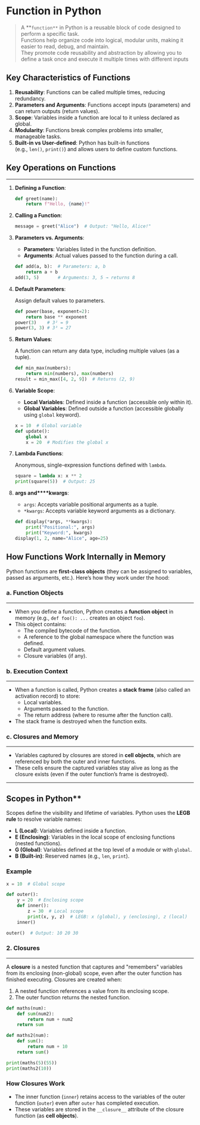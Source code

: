 # Function in Python

> A **`function**` in Python is a reusable block of code designed to perform a specific task. \
> Functions help organize code into logical, modular units, making it easier to read, debug, and maintain. \
> They promote code reusability and abstraction by allowing you to define a task once and execute it multiple times with different inputs

## **Key Characteristics of Functions**

1. **Reusability**: Functions can be called multiple times, reducing redundancy.
2. **Parameters and Arguments**: Functions accept inputs (parameters) and can return outputs (return values).
3. **Scope**: Variables inside a function are local to it unless declared as global.
4. **Modularity**: Functions break complex problems into smaller, manageable tasks.
5. **Built-in vs User-defined**: Python has built-in functions (e.g., `len()`, `print()`) and allows users to define custom functions.

## **Key Operations on Functions**

---

1. **Defining a Function**:

    ```python
    def greet(name):
        return f"Hello, {name}!"
    ```

2. **Calling a Function**:

    ```python
    message = greet("Alice")  # Output: "Hello, Alice!"
    ```

3. **Parameters vs. Arguments**:
    - **Parameters**: Variables listed in the function definition.
    - **Arguments**: Actual values passed to the function during a call.

    ```python
    def add(a, b):  # Parameters: a, b
        return a + b
    add(3, 5)       # Arguments: 3, 5 → returns 8
    ```

4. **Default Parameters**:

    Assign default values to parameters.

    ```python
    def power(base, exponent=2):
        return base ** exponent
    power(3)    # 3² = 9
    power(3, 3) # 3³ = 27
    ```

5. **Return Values**:

    A function can return any data type, including multiple values (as a tuple).

    ```python
    def min_max(numbers):
        return min(numbers), max(numbers)
    result = min_max([4, 2, 9])  # Returns (2, 9)
    ```

6. **Variable Scope**:
    - **Local Variables**: Defined inside a function (accessible only within it).
    - **Global Variables**: Defined outside a function (accessible globally using `global` keyword).

    ```python
    x = 10  # Global variable
    def update():
        global x
        x = 20  # Modifies the global x
    ```

7. **Lambda Functions**:

    Anonymous, single-expression functions defined with `lambda`.

    ```python
    square = lambda x: x ** 2
    print(square(5))  # Output: 25
    ```

8. **args and****kwargs**:
    - `args`: Accepts variable positional arguments as a tuple.
    - `*kwargs`: Accepts variable keyword arguments as a dictionary.

    ```python
    def display(*args, **kwargs):
        print("Positional:", args)
        print("Keyword:", kwargs)
    display(1, 2, name="Alice", age=25)
    ```

## **How Functions Work Internally in Memory**

Python functions are **first-class objects** (they can be assigned to variables, passed as arguments, etc.). Here’s how they work under the hood:

### **a. Function Objects**

---

- When you define a function, Python creates a **function object** in memory (e.g., `def foo(): ...` creates an object `foo`).
- This object contains:
  - The compiled bytecode of the function.
  - A reference to the global namespace where the function was defined.
  - Default argument values.
  - Closure variables (if any).

### **b. Execution Context**

---

- When a function is called, Python creates a **stack frame** (also called an activation record) to store:
  - Local variables.
  - Arguments passed to the function.
  - The return address (where to resume after the function call).
- The stack frame is destroyed when the function exits.

### **c. Closures and Memory**

---

- Variables captured by closures are stored in **cell objects**, which are referenced by both the outer and inner functions.
- These cells ensure the captured variables stay alive as long as the closure exists (even if the outer function’s frame is destroyed).

---

## Scopes in Python**


Scopes define the visibility and lifetime of variables. Python uses the **LEGB rule** to resolve variable names:

- **L (Local)**: Variables defined inside a function.
- **E (Enclosing)**: Variables in the local scope of enclosing functions (nested functions).
- **G (Global)**: Variables defined at the top level of a module or with `global`.
- **B (Built-in)**: Reserved names (e.g., `len`, `print`).

### **Example**

```python
x = 10  # Global scope

def outer():
    y = 20  # Enclosing scope
    def inner():
        z = 30  # Local scope
        print(x, y, z)  # LEGB: x (global), y (enclosing), z (local)
    inner()

outer()  # Output: 10 20 30
```

### **2. Closures**

---

A **closure** is a nested function that captures and "remembers" variables from its enclosing (non-global) scope, even after the outer function has finished executing. Closures are created when:

1. A nested function references a value from its enclosing scope.
2. The outer function returns the nested function.

```python
def maths(num):
    def sum(num2):
        return num + num2
    return sum

def maths2(num):
    def sum():
        return num + 10
    return sum()

print(maths(5)(55))
print(maths2(10))
```

### **How Closures Work**

- The inner function (`inner`) retains access to the variables of the outer function (`outer`) even after `outer` has completed execution.
- These variables are stored in the `__closure__` attribute of the closure function (as **cell objects**).
